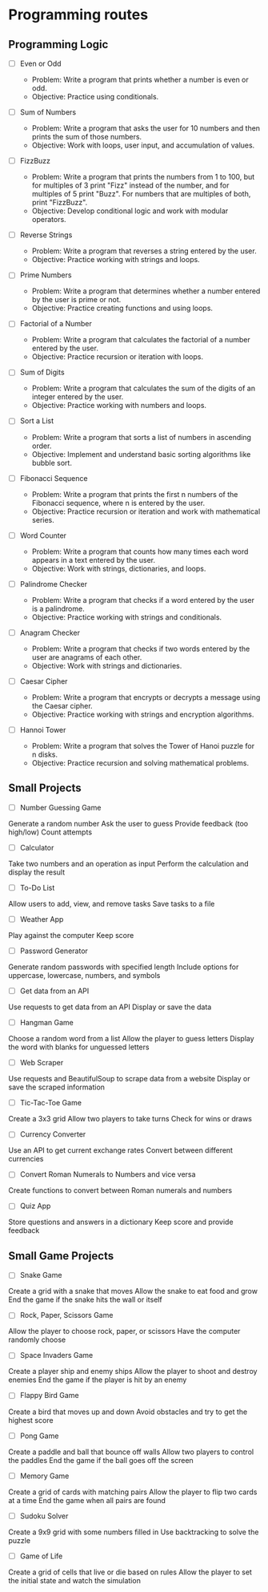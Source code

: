 # Programming routes

## Programming Logic

- [ ] Even or Odd
  - Problem: Write a program that prints whether a number is even or odd.
  - Objective: Practice using conditionals.

- [ ] Sum of Numbers
  - Problem: Write a program that asks the user for 10 numbers and then prints the sum of those numbers.
  - Objective: Work with loops, user input, and accumulation of values.

- [ ] FizzBuzz
  - Problem: Write a program that prints the numbers from 1 to 100, but for multiples of 3 print "Fizz" instead of the number, and for multiples of 5 print "Buzz". For numbers that are multiples of both, print "FizzBuzz".
  - Objective: Develop conditional logic and work with modular operators.

- [ ] Reverse Strings
  - Problem: Write a program that reverses a string entered by the user.
  - Objective: Practice working with strings and loops.

- [ ] Prime Numbers
  - Problem: Write a program that determines whether a number entered by the user is prime or not.
  - Objective: Practice creating functions and using loops.

- [ ] Factorial of a Number
  - Problem: Write a program that calculates the factorial of a number entered by the user.
  - Objective: Practice recursion or iteration with loops.

- [ ] Sum of Digits
  - Problem: Write a program that calculates the sum of the digits of an integer entered by the user.
  - Objective: Practice working with numbers and loops.

- [ ] Sort a List
  - Problem: Write a program that sorts a list of numbers in ascending order.
  - Objective: Implement and understand basic sorting algorithms like bubble sort.

- [ ] Fibonacci Sequence
  - Problem: Write a program that prints the first n numbers of the Fibonacci sequence, where n is entered by the user.
  - Objective: Practice recursion or iteration and work with mathematical series.

- [ ] Word Counter
  - Problem: Write a program that counts how many times each word appears in a text entered by the user.
  - Objective: Work with strings, dictionaries, and loops.

- [ ] Palindrome Checker
  - Problem: Write a program that checks if a word entered by the user is a palindrome.
  - Objective: Practice working with strings and conditionals.

- [ ] Anagram Checker
  - Problem: Write a program that checks if two words entered by the user are anagrams of each other.
  - Objective: Work with strings and dictionaries.

- [ ] Caesar Cipher
  - Problem: Write a program that encrypts or decrypts a message using the Caesar cipher.
  - Objective: Practice working with strings and encryption algorithms.

- [ ] Hannoi Tower
  - Problem: Write a program that solves the Tower of Hanoi puzzle for n disks.
  - Objective: Practice recursion and solving mathematical problems.

## Small Projects

- [ ] Number Guessing Game

Generate a random number
Ask the user to guess
Provide feedback (too high/low)
Count attempts

- [ ] Calculator

Take two numbers and an operation as input
Perform the calculation and display the result

- [ ] To-Do List

Allow users to add, view, and remove tasks
Save tasks to a file

- [ ] Weather App

Play against the computer
Keep score

- [ ] Password Generator

Generate random passwords with specified length
Include options for uppercase, lowercase, numbers, and symbols

- [ ] Get data from an API

Use requests to get data from an API
Display or save the data

- [ ] Hangman Game

Choose a random word from a list
Allow the player to guess letters
Display the word with blanks for unguessed letters

- [ ] Web Scraper

Use requests and BeautifulSoup to scrape data from a website
Display or save the scraped information

- [ ] Tic-Tac-Toe Game

Create a 3x3 grid
Allow two players to take turns
Check for wins or draws

- [ ] Currency Converter

Use an API to get current exchange rates
Convert between different currencies

- [ ] Convert Roman Numerals to Numbers and vice versa

Create functions to convert between Roman numerals and numbers

- [ ] Quiz App

Store questions and answers in a dictionary
Keep score and provide feedback

## Small Game Projects

- [ ] Snake Game

Create a grid with a snake that moves
Allow the snake to eat food and grow
End the game if the snake hits the wall or itself

- [ ] Rock, Paper, Scissors Game

Allow the player to choose rock, paper, or scissors
Have the computer randomly choose

- [ ] Space Invaders Game

Create a player ship and enemy ships
Allow the player to shoot and destroy enemies
End the game if the player is hit by an enemy

- [ ] Flappy Bird Game

Create a bird that moves up and down
Avoid obstacles and try to get the highest score

- [ ] Pong Game

Create a paddle and ball that bounce off walls
Allow two players to control the paddles
End the game if the ball goes off the screen

- [ ] Memory Game

Create a grid of cards with matching pairs
Allow the player to flip two cards at a time
End the game when all pairs are found

- [ ] Sudoku Solver

Create a 9x9 grid with some numbers filled in
Use backtracking to solve the puzzle

- [ ] Game of Life

Create a grid of cells that live or die based on rules
Allow the player to set the initial state and watch the simulation
